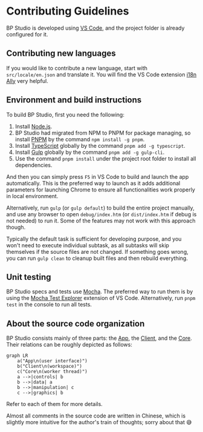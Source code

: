 
# Contributing Guidelines

BP Studio is developed using [VS Code](https://code.visualstudio.com/),
and the project folder is already configured for it.

## Contributing new languages

If you would like to contribute a new language, start with `src/locale/en.json` and translate it.
You will find the VS Code extension [i18n Ally](https://marketplace.visualstudio.com/items?itemName=antfu.i18n-ally) very helpful.

## Environment and build instructions

To build BP Studio, first you need the following:

1. Install [Node.js](https://nodejs.org/).
1. BP Studio had migrated from NPM to PNPM for package managing, so install [PNPM](https://pnpm.io/) by the command `npm install -g pnpm`.
1. Install [TypeScript](https://www.typescriptlang.org/) globally by the command `pnpm add -g typescript`.
1. Install [Gulp](https://www.npmjs.com/package/gulp) globally by the command `pnpm add -g gulp-cli`.
1. Use the command `pnpm install` under the project root folder to install all dependencies.

And then you can simply press `F5` in VS Code to build and launch the app automatically.
This is the preferred way to launch as it adds additional parameters for launching Chrome to ensure all functionalities work properly in local environment.

Alternatively, run `gulp` (or `gulp default`) to build the entire project manually,
and use any browser to open `debug/index.htm` (or `dist/index.htm` if debug is not needed) to run it.
Some of the features may not work with this approach though.

Typically the default task is sufficient for developing purpose,
and you won't need to execute individual subtask,
as all subtasks will skip themselves if the source files are not changed.
If something goes wrong, you can run `gulp clean` to cleanup built files and then rebuild everything.

## Unit testing

BP Studio specs and tests use [Mocha](https://mochajs.org/).
The preferred way to run them is by using the
[Mocha Test Explorer](https://marketplace.visualstudio.com/items?itemName=hbenl.vscode-mocha-test-adapter) extension of VS Code.
Alternatively, run `pnpm test` in the console to run all tests.

## About the source code organization

BP Studio consists mainly of three parts:
the [App](src/app/README.md),
the [Client](src/client/README.md),
and the [Core](src/core/README.md).
Their relations can be roughly depicted as follows:

```mermaid
graph LR
	a("App\n(user interface)")
	b("Client\n(workspace)")
	c("Core\n(worker thread)")
	a -->|controls| b
	b -->|data| a
	b -->|manipulation| c
	c -->|graphics| b
```

Refer to each of them for more details.

Almost all comments in the source code are written in Chinese,
which is slightly more intuitive for the author's train of thoughts; sorry about that 😅
